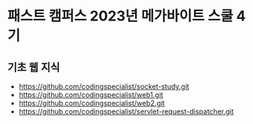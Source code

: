 # 패스트 캠퍼스 2023년 메가바이트 스쿨 4기

## 기초 웹 지식
- https://github.com/codingspecialist/socket-study.git
- https://github.com/codingspecialist/web1.git
- https://github.com/codingspecialist/web2.git
- https://github.com/codingspecialist/servlet-request-dispatcher.git
